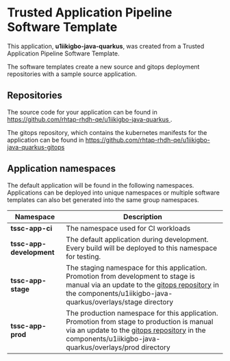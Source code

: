 # Trusted Application Pipeline Software Template

This application, **u1iikigbo-java-quarkus**, was created from a Trusted Application Pipeline Software Template.

The software templates create a new source and gitops deployment repositories with a sample source application. 

## Repositories

The source code for your application can be found in [https://github.com/rhtap-rhdh-qe/u1iikigbo-java-quarkus ](https://github.com/rhtap-rhdh-qe/u1iikigbo-java-quarkus ).
 
The gitops repository, which contains the kubernetes manifests for the application can be found in 
[https://github.com/rhtap-rhdh-qe/u1iikigbo-java-quarkus-gitops ](https://github.com/rhtap-rhdh-qe/u1iikigbo-java-quarkus-gitops ) 

## Application namespaces 

The default application will be found in the following namespaces. Applications can be deployed into unique namespaces or multiple software templates can also bet generated into the same group namespaces.  

|  Namespace   |  Description   |  
| -------- | -------- |
| **tssc-app-ci** | The namespace used for CI workloads |
| **tssc-app-development** | The default application during development. Every build will be deployed to this namespace for testing. |
| **tssc-app-stage** | The staging namespace for this application. Promotion from development to stage is manual via an update to the [gitops repository](https://github.com/rhtap-rhdh-qe/u1iikigbo-java-quarkus-gitops ) in the components/u1iikigbo-java-quarkus/overlays/stage directory |
| **tssc-app-prod** | The production namespace for this application. Promotion from stage to production is manual via an update to the [gitops repository](https://github.com/rhtap-rhdh-qe/u1iikigbo-java-quarkus-gitops ) in the components/u1iikigbo-java-quarkus/overlays/prod directory |